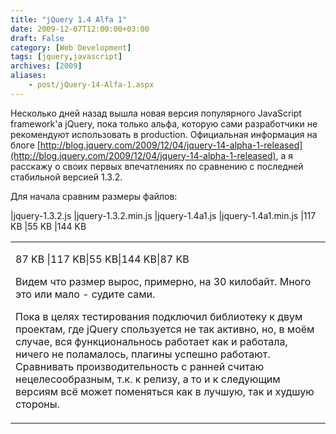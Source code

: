 ```yaml
---
title: "jQuery 1.4 Alfa 1"
date: 2009-12-07T12:00:00+03:00
draft: False
category: [Web Development]
tags: [jquery,javascript]
archives: [2009]
aliases:
    - post/jQuery-14-Alfa-1.aspx
---
```



Несколько дней назад вышла новая версия популярного JavaScript framework'а jQuery, пока только альфа, которую сами разработчики не рекомендуют использовать в production. Официальная информация на блоге [http://blog.jquery.com/2009/12/04/jquery-14-alpha-1-released](http://blog.jquery.com/2009/12/04/jquery-14-alpha-1-released), а я расскажу о своих первых впечатлениях по сравнению с последней стабильной версией 1.3.2.

Для начала сравним размеры файлов:  
<table border="0">
<tbody>
<tr>
|jquery-1.3.2.js
|jquery-1.3.2.min.js
|jquery-1.4a1.js
|jquery-1.4a1.min.js
</tr>
<tr>
|117 KB
|55 KB
|144 KB
<td>
<p>87 KB
|117 KB|55 KB|144 KB|87 KB

Видем что размер вырос, примерно, на 30 килобайт. Много это или мало - судите сами.

Пока в целях тестирования подключил библиотеку к двум проектам, где jQuery спользуется не так активно, но, в моём случае, вся функциональнось работает как и работала, ничего не поламалось, плагины успешно работают. Сравнивать производительность с ранней считаю нецелесообразным, т.к. к релизу, а то и к следующим версиям всё может поменяться как в лучшую, так и худшую стороны.

